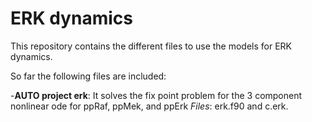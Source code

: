 # ERK dynamics  <!-- H1 header -->

This repository contains the different files to use the models for ERK dynamics.

So far the following files are included:

-**AUTO project erk**: It solves the fix point problem for the 3 component nonlinear ode for ppRaf, ppMek, and ppErk
*Files*: erk.f90 and c.erk. 